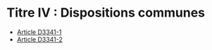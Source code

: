 # Titre IV : Dispositions communes 

* [Article D3341-1](./LEGIARTI000018533042.md)
* [Article D3341-2](./LEGIARTI000018533040.md)
